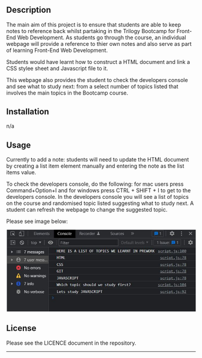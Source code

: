 # <Prework Study Project>

## Description

The main aim of this project is to ensure that students are able to keep notes to reference back whilst partaking in the Trilogy Bootcamp for Front-End Web Development. As students go through the course, an individual webpage will provide a reference to thier own notes and also serve as part of learning Front-End Web Development.

Students would have learnt how to construct a HTML document and link a CSS stylee sheet and Javascript file to it.

This webpage also provides the student to check the developers console and see what to study next: from a select number of topics listed that involves the main topics in the Bootcamp course.

## Installation

n/a

## Usage

Currently to add a note: students will need to update the HTML document by creating a list item element manually and entering the note as the list items value.

To check the developers console, do the following: for mac users press Command+Option+I and for windows press CTRL + SHIFT + I to get to the developers console. In the developers console you will see a list of topics on the course and randomised topic listed suggesting what to study next. A student can refresh the webpage to change the suggested topic.

Please see image below:

![Screen capture of developer console](./assets/images/prework-console-capture-1.jpg)

## License

Please see the LICENCE document in the repository.

---
